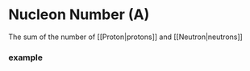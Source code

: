# Nucleon Number (A)
The sum of the number of [[Proton|protons]] and [[Neutron|neutrons]]
### example 
